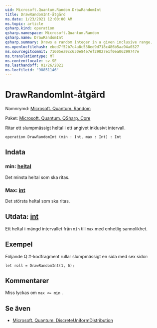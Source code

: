 ```yaml
---
uid: Microsoft.Quantum.Random.DrawRandomInt
title: DrawRandomInt-åtgärd
ms.date: 1/23/2021 12:00:00 AM
ms.topic: article
qsharp.kind: operation
qsharp.namespace: Microsoft.Quantum.Random
qsharp.name: DrawRandomInt
qsharp.summary: Draws a random integer in a given inclusive range.
ms.openlocfilehash: ebed7f52b7c4a8c538ed9d718c486b5aa94a0327
ms.sourcegitcommit: 71605ea9cc630e84e7ef29027e1f0ea06299747e
ms.translationtype: MT
ms.contentlocale: sv-SE
ms.lasthandoff: 01/26/2021
ms.locfileid: "98851146"
---
```

# <a name="drawrandomint-operation"></a>DrawRandomInt-åtgärd

Namnrymd: [Microsoft. Quantum. Random](xref:Microsoft.Quantum.Random)

Paket: [Microsoft. Quantum. QSharp. Core](https://nuget.org/packages/Microsoft.Quantum.QSharp.Core)


Ritar ett slumpmässigt heltal i ett angivet inklusivt intervall.

```qsharp
operation DrawRandomInt (min : Int, max : Int) : Int
```


## <a name="input"></a>Indata

### <a name="min--int"></a>min: [heltal](xref:microsoft.quantum.lang-ref.int)

Det minsta heltal som ska ritas.


### <a name="max--int"></a>Max: [int](xref:microsoft.quantum.lang-ref.int)

Det största heltal som ska ritas.



## <a name="output--int"></a>Utdata: [int](xref:microsoft.quantum.lang-ref.int)

Ett heltal i mängd intervallet från `min` till `max` med enhetlig sannolikhet.

## <a name="example"></a>Exempel

Följande Q #-kodfragment rullar slumpmässigt en sida med sex sidor:

```qsharp
let roll = DrawRandomInt(1, 6);
```

## <a name="remarks"></a>Kommentarer

Miss lyckas om `max <= min` .

## <a name="see-also"></a>Se även

- [Microsoft. Quantum. DiscreteUniformDistribution](xref:Microsoft.Quantum.DiscreteUniformDistribution)